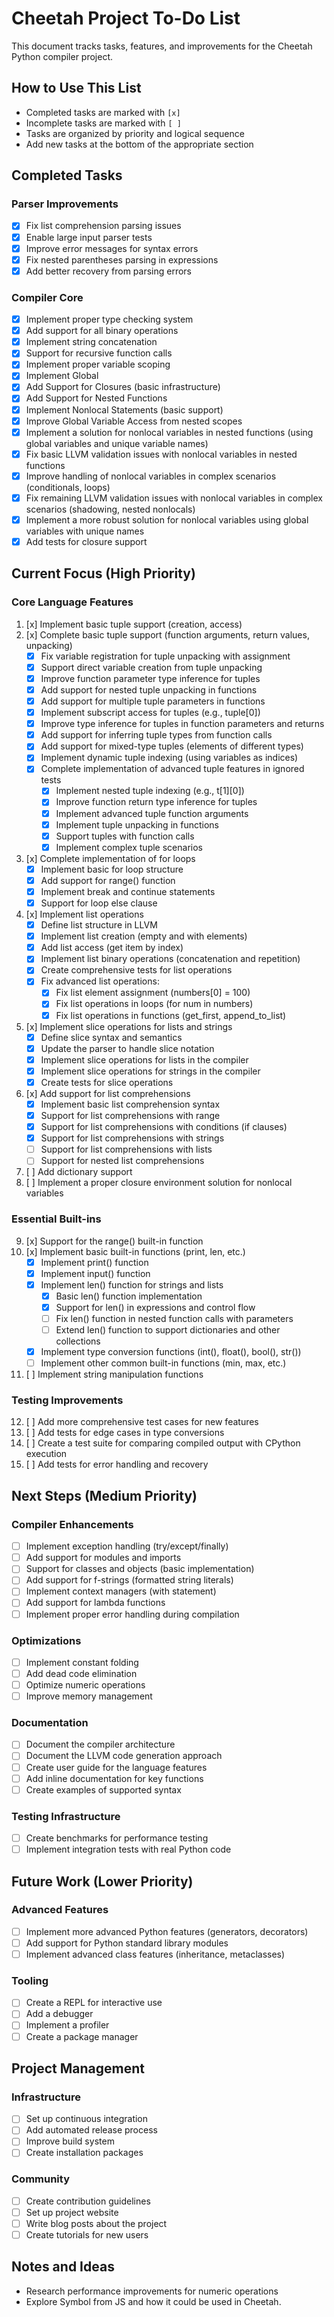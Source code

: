 # Cheetah Project To-Do List

This document tracks tasks, features, and improvements for the Cheetah Python compiler project.

## How to Use This List
- Completed tasks are marked with `[x]`
- Incomplete tasks are marked with `[ ]`
- Tasks are organized by priority and logical sequence
- Add new tasks at the bottom of the appropriate section

## Completed Tasks

### Parser Improvements
- [x] Fix list comprehension parsing issues
- [x] Enable large input parser tests
- [x] Improve error messages for syntax errors
- [x] Fix nested parentheses parsing in expressions
- [x] Add better recovery from parsing errors

### Compiler Core
- [x] Implement proper type checking system
- [x] Add support for all binary operations
- [x] Implement string concatenation
- [x] Support for recursive function calls
- [x] Implement proper variable scoping
- [x] Implement Global
- [x] Add Support for Closures (basic infrastructure)
- [x] Add Support for Nested Functions
- [x] Implement Nonlocal Statements (basic support)
- [x] Improve Global Variable Access from nested scopes
- [x] Implement a solution for nonlocal variables in nested functions (using global variables and unique variable names)
- [x] Fix basic LLVM validation issues with nonlocal variables in nested functions
- [x] Improve handling of nonlocal variables in complex scenarios (conditionals, loops)
- [x] Fix remaining LLVM validation issues with nonlocal variables in complex scenarios (shadowing, nested nonlocals)
- [x] Implement a more robust solution for nonlocal variables using global variables with unique names
- [x] Add tests for closure support

## Current Focus (High Priority)

### Core Language Features
1. [x] Implement basic tuple support (creation, access)
2. [x] Complete basic tuple support (function arguments, return values, unpacking)
   - [x] Fix variable registration for tuple unpacking with assignment
   - [x] Support direct variable creation from tuple unpacking
   - [x] Improve function parameter type inference for tuples
   - [x] Add support for nested tuple unpacking in functions
   - [x] Add support for multiple tuple parameters in functions
   - [x] Implement subscript access for tuples (e.g., tuple[0])
   - [x] Improve type inference for tuples in function parameters and returns
   - [x] Add support for inferring tuple types from function calls
   - [x] Add support for mixed-type tuples (elements of different types)
   - [x] Implement dynamic tuple indexing (using variables as indices)
   - [x] Complete implementation of advanced tuple features in ignored tests
      - [x] Implement nested tuple indexing (e.g., t[1][0])
      - [x] Improve function return type inference for tuples
      - [x] Implement advanced tuple function arguments
      - [x] Implement tuple unpacking in functions
      - [x] Support tuples with function calls
      - [x] Implement complex tuple scenarios
3. [x] Complete implementation of for loops
   - [x] Implement basic for loop structure
   - [x] Add support for range() function
   - [x] Implement break and continue statements
   - [x] Support for loop else clause
4. [x] Implement list operations
   - [x] Define list structure in LLVM
   - [x] Implement list creation (empty and with elements)
   - [x] Add list access (get item by index)
   - [x] Implement list binary operations (concatenation and repetition)
   - [x] Create comprehensive tests for list operations
   - [x] Fix advanced list operations:
     - [x] Fix list element assignment (numbers[0] = 100)
     - [x] Fix list operations in loops (for num in numbers)
     - [x] Fix list operations in functions (get_first, append_to_list)
5. [x] Implement slice operations for lists and strings
   - [x] Define slice syntax and semantics
   - [x] Update the parser to handle slice notation
   - [x] Implement slice operations for lists in the compiler
   - [x] Implement slice operations for strings in the compiler
   - [x] Create tests for slice operations
6. [x] Add support for list comprehensions
   - [x] Implement basic list comprehension syntax
   - [x] Support for list comprehensions with range
   - [x] Support for list comprehensions with conditions (if clauses)
   - [x] Support for list comprehensions with strings
   - [ ] Support for list comprehensions with lists
   - [ ] Support for nested list comprehensions
7. [ ] Add dictionary support
8. [ ] Implement a proper closure environment solution for nonlocal variables

### Essential Built-ins
9. [x] Support for the range() built-in function
10. [x] Implement basic built-in functions (print, len, etc.)
    - [x] Implement print() function
    - [x] Implement input() function
    - [x] Implement len() function for strings and lists
      - [x] Basic len() function implementation
      - [x] Support for len() in expressions and control flow
      - [ ] Fix len() function in nested function calls with parameters
      - [ ] Extend len() function to support dictionaries and other collections
    - [x] Implement type conversion functions (int(), float(), bool(), str())
    - [ ] Implement other common built-in functions (min, max, etc.)
11. [ ] Implement string manipulation functions

### Testing Improvements
12. [ ] Add more comprehensive test cases for new features
13. [ ] Add tests for edge cases in type conversions
14. [ ] Create a test suite for comparing compiled output with CPython execution
15. [ ] Add tests for error handling and recovery

## Next Steps (Medium Priority)

### Compiler Enhancements
- [ ] Implement exception handling (try/except/finally)
- [ ] Add support for modules and imports
- [ ] Support for classes and objects (basic implementation)
- [ ] Add support for f-strings (formatted string literals)
- [ ] Implement context managers (with statement)
- [ ] Add support for lambda functions
- [ ] Implement proper error handling during compilation

### Optimizations
- [ ] Implement constant folding
- [ ] Add dead code elimination
- [ ] Optimize numeric operations
- [ ] Improve memory management

### Documentation
- [ ] Document the compiler architecture
- [ ] Document the LLVM code generation approach
- [ ] Create user guide for the language features
- [ ] Add inline documentation for key functions
- [ ] Create examples of supported syntax

### Testing Infrastructure
- [ ] Create benchmarks for performance testing
- [ ] Implement integration tests with real Python code

## Future Work (Lower Priority)

### Advanced Features
- [ ] Implement more advanced Python features (generators, decorators)
- [ ] Add support for Python standard library modules
- [ ] Implement advanced class features (inheritance, metaclasses)

### Tooling
- [ ] Create a REPL for interactive use
- [ ] Add a debugger
- [ ] Implement a profiler
- [ ] Create a package manager

## Project Management

### Infrastructure
- [ ] Set up continuous integration
- [ ] Add automated release process
- [ ] Improve build system
- [ ] Create installation packages

### Community
- [ ] Create contribution guidelines
- [ ] Set up project website
- [ ] Write blog posts about the project
- [ ] Create tutorials for new users

## Notes and Ideas

- Research performance improvements for numeric operations
- Explore Symbol from JS and how it could be used in Cheetah.
